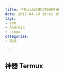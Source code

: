 ```yaml
---
title: 手机ssh连接远程服务器
date: 2017-04-20 18:42:19
tags: 
- ssh
- Android
- Linux
categories:
- 杂技

---
```


## 神器 Termux
